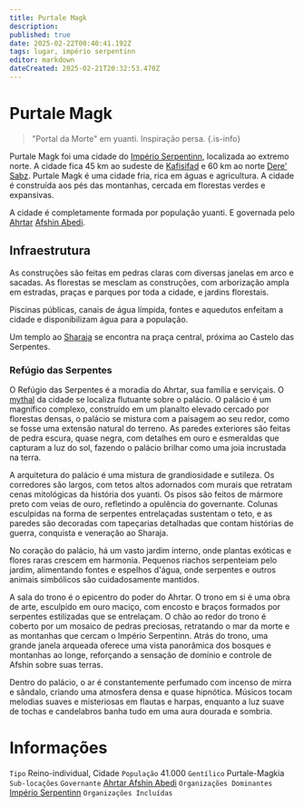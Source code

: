```yaml
---
title: Purtale Magk
description: 
published: true
date: 2025-02-22T00:40:41.192Z
tags: lugar, império serpentinn
editor: markdown
dateCreated: 2025-02-21T20:32:53.470Z
---
```


# Purtale Magk

> "Portal da Morte" em yuanti.
> Inspiração persa.
{.is-info}

Purtale Magk foi uma cidade do [Império Serpentinn](/faccoes/nacoes/imperio-serpentinn), localizada ao extremo norte. A cidade fica 45 km ao sudeste de [Kafisifad](/lugares/plano-material/drafeon/sudeste-de-drafeon/kafisifad) e 60 km ao norte [Dere' Sabz](/lugares/plano-material/drafeon/sudeste-de-drafeon/dere-sabz). Purtale Magk é uma cidade fria, rica em águas e agricultura. A cidade é construída aos pés das montanhas, cercada em florestas verdes e expansivas.

A cidade é completamente formada por população yuanti. E governada pelo [Ahrtar](/rankings-e-titulos/imperio-serpentinn/ahrtar) [Afshin Abedi](/individuos/ahrtar-afshin-abedi).

## Infraestrutura

As construções são feitas em pedras claras com diversas janelas em arco e sacadas. As florestas se mesclam as construções, com arborização ampla em estradas, praças e parques por toda a cidade, e jardins florestais.

Piscinas públicas, canais de água límpida, fontes e aquedutos enfeitam a cidade e disponibilizam água para a população.

Um templo ao [Sharaja](/rankings-e-titulos/imperio-serpentinn/sharaja) se encontra na praça central, próxima ao Castelo das Serpentes.

### Refúgio das Serpentes

O Refúgio das Serpentes é a moradia do Ahrtar, sua família e serviçais. O [mythal](/itens/mythal) da cidade se localiza flutuante sobre o palácio.  O palácio é um magnífico complexo, construído em um planalto elevado cercado por florestas densas, o palácio se mistura com a paisagem ao seu redor, como se fosse uma extensão natural do terreno. As paredes exteriores são feitas de pedra escura, quase negra, com detalhes em ouro e esmeraldas que capturam a luz do sol, fazendo o palácio brilhar como uma joia incrustada na terra.

A arquitetura do palácio é uma mistura de grandiosidade e sutileza. Os corredores são largos, com tetos altos adornados com murais que retratam cenas mitológicas da história dos yuanti. Os pisos são feitos de mármore preto com veias de ouro, refletindo a opulência do governante. Colunas esculpidas na forma de serpentes entrelaçadas sustentam o teto, e as paredes são decoradas com tapeçarias detalhadas que contam histórias de guerra, conquista e veneração ao Sharaja.

No coração do palácio, há um vasto jardim interno, onde plantas exóticas e flores raras crescem em harmonia. Pequenos riachos serpenteiam pelo jardim, alimentando fontes e espelhos d'água, onde serpentes e outros animais simbólicos são cuidadosamente mantidos.

A sala do trono é o epicentro do poder do Ahrtar. O trono em si é uma obra de arte, esculpido em ouro maciço, com encosto e braços formados por serpentes estilizadas que se entrelaçam. O chão ao redor do trono é coberto por um mosaico de pedras preciosas, retratando o mar da morte e as montanhas que cercam o Império Serpentinn. Atrás do trono, uma grande janela arqueada oferece uma vista panorâmica dos bosques e montanhas ao longe, reforçando a sensação de domínio e controle de Afshin sobre suas terras.

Dentro do palácio, o ar é constantemente perfumado com incenso de mirra e sândalo, criando uma atmosfera densa e quase hipnótica. Músicos tocam melodias suaves e misteriosas em flautas e harpas, enquanto a luz suave de tochas e candelabros banha tudo em uma aura dourada e sombria.

# Informações
`Tipo` Reino-individual, Cidade
`População` 41.000
`Gentílico` Purtale-Magkia 
`Sub-locações` 
`Governante` [Ahrtar Afshin Abedi](/individuos/yrcri-magnus)
`Organizações Dominantes` [Império Serpentinn](/faccoes/nacoes/imperio-serpentinn)
`Organizações Incluídas`